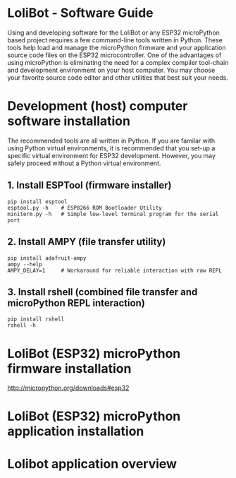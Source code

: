 # LoliBot - Software Guide

Using and developing software for the LoliBot or any ESP32 microPython based
project requires a few command-line tools written in Python.  These tools
help load and manage the microPython firmware and your application source
code files on the ESP32 microcontroller.  One of the advantages of using
microPython is eliminating the need for a complex compiler tool-chain
and development environment on your host computer.  You may choose your
favorite source code editor and other utilities that best suit your needs.

# Development (host) computer software installation

The recommended tools are all written in Python.  If you are familar with
using Python virtual environments, it is recommended that you set-up a
specific virtual environment for ESP32 development.  However, you may
safely proceed without a Python virtual environment.

## 1. Install ESPTool (firmware installer)

    pip install esptool
    esptool.py -h    # ESP8266 ROM Bootloader Utility
    miniterm.py -h   # Simple low-level terminal program for the serial port

## 2. Install AMPY (file transfer utility)

    pip install adafruit-ampy
    ampy --help 
    AMPY_DELAY=1     # Workaround for reliable interaction with raw REPL

## 3. Install rshell (combined file transfer and microPython REPL interaction)

    pip install rshell
    rshell -h

# LoliBot (ESP32) microPython firmware installation

  http://micropython.org/downloads#esp32

# LoliBot (ESP32) microPython application installation

# Lolibot application overview
